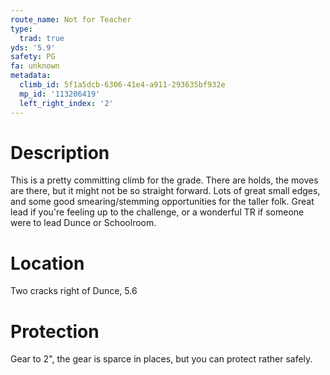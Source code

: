 ```yaml
---
route_name: Not for Teacher
type:
  trad: true
yds: '5.9'
safety: PG
fa: unknown
metadata:
  climb_id: 5f1a5dcb-6306-41e4-a911-293635bf932e
  mp_id: '113206419'
  left_right_index: '2'
---
```

# Description
This is a pretty committing climb for the grade. There are holds, the moves are there, but it might not be so straight forward. Lots of great small edges, and some good smearing/stemming opportunities for the taller folk. Great lead if you're feeling up to the challenge, or a wonderful TR if someone were to lead Dunce or Schoolroom.

# Location
Two cracks right of Dunce, 5.6

# Protection
Gear to 2", the gear is sparce in places, but you can protect rather safely.
